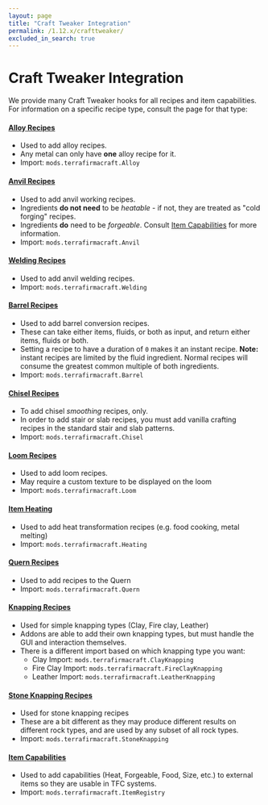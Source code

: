 ```yaml
---
layout: page
title: "Craft Tweaker Integration"
permalink: /1.12.x/crafttweaker/
excluded_in_search: true
---
```


# Craft Tweaker Integration

We provide many Craft Tweaker hooks for all recipes and item capabilities. For information on a specific recipe type, consult the page for that type:

#### [Alloy Recipes](alloys/)

- Used to add alloy recipes.
- Any metal can only have **one** alloy recipe for it.
- Import: `mods.terrafirmacraft.Alloy`

#### [Anvil Recipes](anvil/)

- Used to add anvil working recipes.
- Ingredients **do not need** to be *heatable* - if not, they are treated as "cold forging" recipes.
- Ingredients **do** need to be *forgeable*. Consult [Item Capabilities](items/) for more information.
- Import: `mods.terrafirmacraft.Anvil`

#### [Welding Recipes](welding/)

- Used to add anvil welding recipes.
- Import: `mods.terrafirmacraft.Welding`

#### [Barrel Recipes](barrel/)

- Used to add barrel conversion recipes.
- These can take either items, fluids, or both as input, and return either items, fluids or both.
- Setting a recipe to have a duration of `0` makes it an instant recipe. **Note:** instant recipes are limited by the fluid ingredient. Normal recipes will consume the greatest common multiple of both ingredients.
- Import: `mods.terrafirmacraft.Barrel`

#### [Chisel Recipes](chisel/)

- To add chisel *smoothing* recipes, only.
- In order to add stair or slab recipes, you must add vanilla crafting recipes in the standard stair and slab patterns.
- Import: `mods.terrafirmacraft.Chisel`

#### [Loom Recipes](loom/)

- Used to add loom recipes.
- May require a custom texture to be displayed on the loom
- Import: `mods.terrafirmacraft.Loom`

#### [Item Heating](heating/)

- Used to add heat transformation recipes (e.g. food cooking, metal melting)
- Import: `mods.terrafirmacraft.Heating`

#### [Quern Recipes](quern/)

- Used to add recipes to the Quern
- Import: `mods.terrafirmacraft.Quern`

#### [Knapping Recipes](knapping/)

- Used for simple knapping types (Clay, Fire clay, Leather)
- Addons are able to add their own knapping types, but must handle the GUI and interaction themselves.
- There is a different import based on which knapping type you want:
  - Clay Import: `mods.terrafirmacraft.ClayKnapping`
  - Fire Clay Import: `mods.terrafirmacraft.FireClayKnapping`
  - Leather Import: `mods.terrafirmacraft.LeatherKnapping`

#### [Stone Knapping Recipes](stone-knapping/)

- Used for stone knapping recipes
- These are a bit different as they may produce different results on different rock types, and are used by any subset of all rock types.
- Import: `mods.terrafirmacraft.StoneKnapping`

#### [Item Capabilities](items/)

- Used to add capabilities (Heat, Forgeable, Food, Size, etc.) to external items so they are usable in TFC systems.
- Import: `mods.terrafirmacraft.ItemRegistry`
